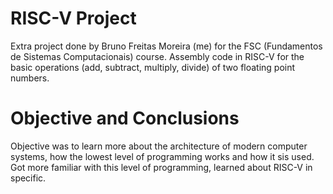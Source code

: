 # RISC-V Project
Extra project done by Bruno Freitas Moreira (me) for the FSC (Fundamentos de Sistemas Computacionais) course. Assembly code in RISC-V for the basic operations (add, subtract, multiply, divide) of two floating point numbers.

# Objective and Conclusions
Objective was to learn more about the architecture of modern computer systems, how the lowest level of programming works and how it sis used.
Got more familiar with this level of programming, learned about RISC-V in specific.